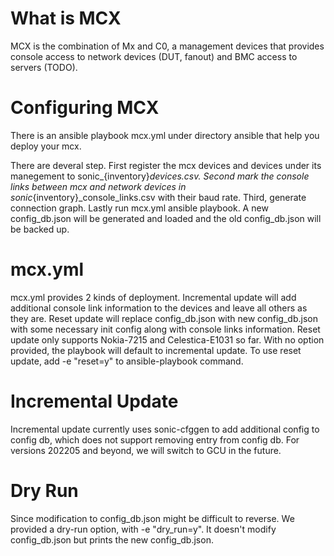 # What is MCX

MCX is the combination of Mx and C0, a management devices that provides console access to network devices (DUT, fanout) and BMC access to servers (TODO).

# Configuring MCX

There is an ansible playbook mcx.yml under directory ansible that help you deploy your mcx.

There are deveral step. First register the mcx devices and devices under its manegement to sonic_{inventory}_devices.csv. Second mark the console links between mcx and network devices in sonic_{inventory}_console_links.csv with their baud rate. Third, generate connection graph. Lastly run mcx.yml ansible playbook. A new config_db.json will be generated and loaded and the old config_db.json will be backed up.

# mcx.yml

mcx.yml provides 2 kinds of deployment. Incremental update will add additional console link information to the devices and leave all others as they are. Reset update will replace config_db.json with new config_db.json with some necessary init config along with console links information. Reset update only supports Nokia-7215 and Celestica-E1031 so far. With no option provided, the playbook will default to incremental update. To use reset update, add -e "reset=y" to ansible-playbook command.

# Incremental Update

Incremental update currently uses sonic-cfggen to add additional config to config db, which does not support removing entry from config db. For versions 202205 and beyond, we will switch to GCU in the future.

# Dry Run

Since modification to config_db.json might be difficult to reverse. We provided a dry-run option, with -e "dry_run=y". It doesn't modify config_db.json but prints the new config_db.json.
